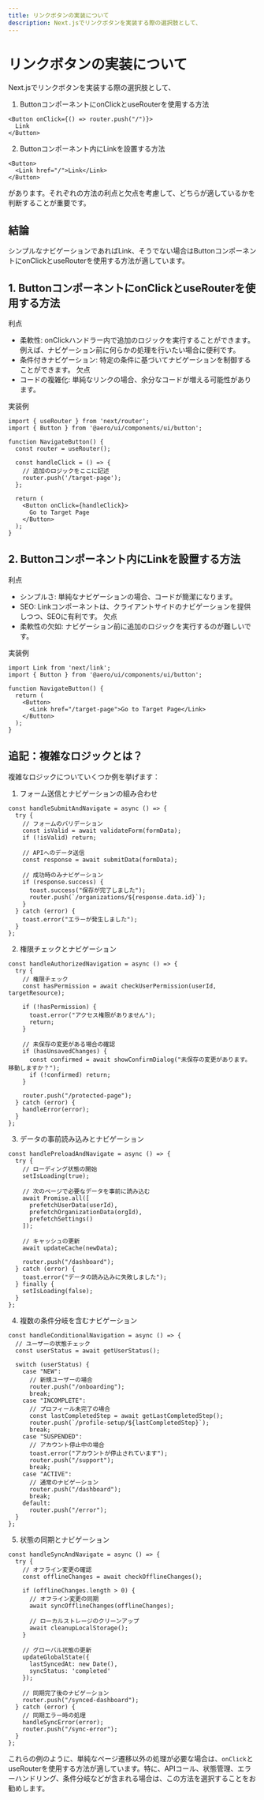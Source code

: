 ```yaml
---
title: リンクボタンの実装について
description: Next.jsでリンクボタンを実装する際の選択肢として、
---
```


# リンクボタンの実装について

Next.jsでリンクボタンを実装する際の選択肢として、
1. ButtonコンポーネントにonClickとuseRouterを使用する方法
```tsx
<Button onClick={() => router.push("/")}>
  Link
</Button>
```
2. Buttonコンポーネント内にLinkを設置する方法
```tsx
<Button>
  <Link href="/">Link</Link>
</Button>
```
があります。それぞれの方法の利点と欠点を考慮して、どちらが適しているかを判断することが重要です。

## 結論
シンプルなナビゲーションであればLink、そうでない場合はButtonコンポーネントにonClickとuseRouterを使用する方法が適しています。

## 1. ButtonコンポーネントにonClickとuseRouterを使用する方法
利点
- 柔軟性: onClickハンドラー内で追加のロジックを実行することができます。例えば、ナビゲーション前に何らかの処理を行いたい場合に便利です。
- 条件付きナビゲーション: 特定の条件に基づいてナビゲーションを制御することができます。
欠点
- コードの複雑化: 単純なリンクの場合、余分なコードが増える可能性があります。

実装例
```tsx
import { useRouter } from 'next/router';
import { Button } from '@aero/ui/components/ui/button';

function NavigateButton() {
  const router = useRouter();

  const handleClick = () => {
    // 追加のロジックをここに記述
    router.push('/target-page');
  };

  return (
    <Button onClick={handleClick}>
      Go to Target Page
    </Button>
  );
}
```

## 2. Buttonコンポーネント内にLinkを設置する方法
利点
- シンプルさ: 単純なナビゲーションの場合、コードが簡潔になります。
- SEO: Linkコンポーネントは、クライアントサイドのナビゲーションを提供しつつ、SEOに有利です。
欠点
- 柔軟性の欠如: ナビゲーション前に追加のロジックを実行するのが難しいです。

実装例
```tsx
import Link from 'next/link';
import { Button } from '@aero/ui/components/ui/button';

function NavigateButton() {
  return (
    <Button>
      <Link href="/target-page">Go to Target Page</Link>
    </Button>
  );
}
```

## 追記：複雑なロジックとは？
複雑なロジックについていくつか例を挙げます：

1. フォーム送信とナビゲーションの組み合わせ
```tsx
const handleSubmitAndNavigate = async () => {
  try {
    // フォームのバリデーション
    const isValid = await validateForm(formData);
    if (!isValid) return;

    // APIへのデータ送信
    const response = await submitData(formData);
    
    // 成功時のみナビゲーション
    if (response.success) {
      toast.success("保存が完了しました");
      router.push(`/organizations/${response.data.id}`);
    }
  } catch (error) {
    toast.error("エラーが発生しました");
  }
};
```

2. 権限チェックとナビゲーション
```tsx
const handleAuthorizedNavigation = async () => {
  try {
    // 権限チェック
    const hasPermission = await checkUserPermission(userId, targetResource);
    
    if (!hasPermission) {
      toast.error("アクセス権限がありません");
      return;
    }

    // 未保存の変更がある場合の確認
    if (hasUnsavedChanges) {
      const confirmed = await showConfirmDialog("未保存の変更があります。移動しますか？");
      if (!confirmed) return;
    }

    router.push("/protected-page");
  } catch (error) {
    handleError(error);
  }
};
```

3. データの事前読み込みとナビゲーション
```tsx
const handlePreloadAndNavigate = async () => {
  try {
    // ローディング状態の開始
    setIsLoading(true);

    // 次のページで必要なデータを事前に読み込む
    await Promise.all([
      prefetchUserData(userId),
      prefetchOrganizationData(orgId),
      prefetchSettings()
    ]);

    // キャッシュの更新
    await updateCache(newData);

    router.push("/dashboard");
  } catch (error) {
    toast.error("データの読み込みに失敗しました");
  } finally {
    setIsLoading(false);
  }
};
```

4. 複数の条件分岐を含むナビゲーション
```tsx
const handleConditionalNavigation = async () => {
  // ユーザーの状態チェック
  const userStatus = await getUserStatus();
  
  switch (userStatus) {
    case "NEW":
      // 新規ユーザーの場合
      router.push("/onboarding");
      break;
    case "INCOMPLETE":
      // プロフィール未完了の場合
      const lastCompletedStep = await getLastCompletedStep();
      router.push(`/profile-setup/${lastCompletedStep}`);
      break;
    case "SUSPENDED":
      // アカウント停止中の場合
      toast.error("アカウントが停止されています");
      router.push("/support");
      break;
    case "ACTIVE":
      // 通常のナビゲーション
      router.push("/dashboard");
      break;
    default:
      router.push("/error");
  }
};
```

5. 状態の同期とナビゲーション
```tsx
const handleSyncAndNavigate = async () => {
  try {
    // オフライン変更の確認
    const offlineChanges = await checkOfflineChanges();
    
    if (offlineChanges.length > 0) {
      // オフライン変更の同期
      await syncOfflineChanges(offlineChanges);
      
      // ローカルストレージのクリーンアップ
      await cleanupLocalStorage();
    }

    // グローバル状態の更新
    updateGlobalState({
      lastSyncedAt: new Date(),
      syncStatus: 'completed'
    });

    // 同期完了後のナビゲーション
    router.push("/synced-dashboard");
  } catch (error) {
    // 同期エラー時の処理
    handleSyncError(error);
    router.push("/sync-error");
  }
};
```

これらの例のように、単純なページ遷移以外の処理が必要な場合は、`onClick`とuseRouterを使用する方法が適しています。特に、APIコール、状態管理、エラーハンドリング、条件分岐などが含まれる場合は、この方法を選択することをお勧めします。